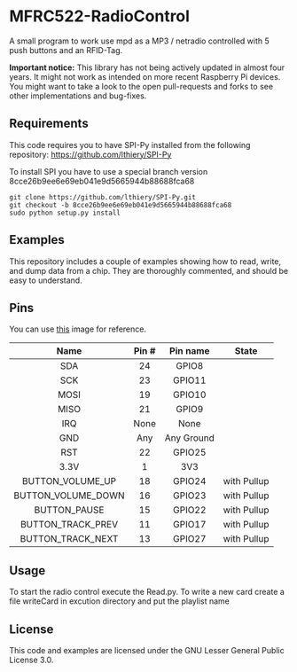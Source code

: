 MFRC522-RadioControl
==============
A small program to work use mpd as a MP3 / netradio controlled with 5 push buttons and an RFID-Tag.

**Important notice:** This library has not being actively updated in almost four years.
It might not work as intended on more recent Raspberry Pi devices. You might want to 
take a look to the open pull-requests and forks to see other implementations and bug-fixes.

## Requirements
This code requires you to have SPI-Py installed from the following repository:
https://github.com/lthiery/SPI-Py

To install SPI you have to use a special branch version 8cce26b9ee6e69eb041e9d5665944b88688fca68

```
git clone https://github.com/lthiery/SPI-Py.git
git checkout -b 8cce26b9ee6e69eb041e9d5665944b88688fca68
sudo python setup.py install
```

## Examples
This repository includes a couple of examples showing how to read, write, and dump data from a chip. They are thoroughly commented, and should be easy to understand.

## Pins
You can use [this](http://i.imgur.com/y7Fnvhq.png) image for reference.

| Name               | Pin # | Pin name   | State       |
|:------------------:|:-----:|:----------:|:-----------:|
| SDA                | 24    | GPIO8      |             |
| SCK                | 23    | GPIO11     |             |
| MOSI               | 19    | GPIO10     |             |
| MISO               | 21    | GPIO9      |             |
| IRQ                | None  | None       |             |
| GND                | Any   | Any Ground |             |
| RST                | 22    | GPIO25     |             |
| 3.3V               | 1     | 3V3        |             |
| BUTTON_VOLUME_UP   | 18    | GPIO24     | with Pullup |
| BUTTON_VOLUME_DOWN | 16    | GPIO23     | with Pullup |
| BUTTON_PAUSE       | 15    | GPIO22     | with Pullup |
| BUTTON_TRACK_PREV  | 11    | GPIO17     | with Pullup |
| BUTTON_TRACK_NEXT  | 13    | GPIO27     | with Pullup |

## Usage
To start the radio control execute the Read.py.
To write a new card create a file writeCard in excution directory and put the playlist name

## License
This code and examples are licensed under the GNU Lesser General Public License 3.0.
